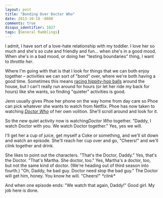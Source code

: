 ```yaml
---
layout: post
title: "Bonding Over Doctor Who"
date: 2013-10-10 -0800
comments: true
disqus_identifier: 1827
tags: [General Ramblings]
---
```

I admit, I have sort of a love-hate relationship with my toddler. I love
her so much and she's so cute and friendly and fun... when she's in a good
mood. When she's in a bad mood, or doing her "testing boundaries" thing,
I want to *throttle her*.

Where I'm going with that is that I look for things that we can both
enjoy together – activities we can sort of "bond" over, where we're both
having a good time. Sometimes this means [racing hippity-hop
balls](http://www.amazon.com/dp/B00DFTWSV2?tag=mhsvortex) around the
house, but I can't really run around for hours (or let her ride my back
for hours) like she wants, so finding "quieter" activities is good.

Jenn usually gives Phoe her phone on the way home from day care so Phoe
can pick whatever she wants to watch from Netflix. Phoe has now taken to
watching *[Doctor
Who](http://www.amazon.com/dp/B0089AD8IO?tag=mhsvortex)* of her own
volition. She'll scroll around and look for it.

So the new quiet activity now is watching*Doctor Who* together. "Daddy,
I watch Doctor with you. We watch Doctor together." Yes, yes we will.

I'll get her a cup of juice, get myself a Coke or something, and we'll
sit down and watch an episode. She'll reach her cup over and go,
"Cheers!" and we'll clink together and drink.

She likes to point out the characters. "That's the Doctor, Daddy." Yes,
that's the Doctor. "That's Martha. She doctor, too." Yes, Martha's a
doctor, too, but not the same kind of doctor. (We're heading out of
third season into fourth.) "Oh, Daddy, he bad guy. Doctor need stop the
bad guy." The Doctor will get him, honey. You know he will. "Cheers!"
*\*clink\**

And when one episode ends: "We watch that again, Daddy!" Good girl. My
job here is done.

